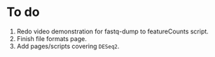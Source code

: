 # To do

1. Redo video demonstration for fastq-dump to featureCounts script.
2. Finish file formats page.
3. Add pages/scripts covering `DESeq2`.
